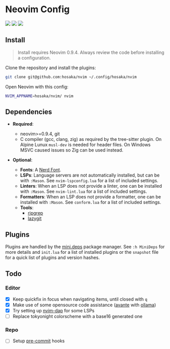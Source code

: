# Neovim Config

<a href="https://dotfyle.com/hosaka/nvim"><img src="https://dotfyle.com/hosaka/nvim/badges/plugins?style=flat" /></a>
<a href="https://dotfyle.com/hosaka/nvim"><img src="https://dotfyle.com/hosaka/nvim/badges/leaderkey?style=flat" /></a>
<a href="https://dotfyle.com/hosaka/nvim"><img src="https://dotfyle.com/hosaka/nvim/badges/plugin-manager?style=flat" /></a>

## Install

> Install requires Neovim 0.9.4. Always review the code before installing a configuration.

Clone the repository and install the plugins:

```sh
git clone git@github.com:hosaka/nvim ~/.config/hosaka/nvim
```

Open Neovim with this config:

```sh
NVIM_APPNAME=hosaka/nvim/ nvim
```

## Dependencies

- **Required**:

  - neovim>=0.9.4, git
  - C compiler (gcc, clang, zig) as required by the tree-sitter plugin. On Alpine Lunux `musl-dev` is needed for header files. On Windows MSVC caused issues so Zig can be used instead.

- **Optional**:
  - **Fonts**: A [Nerd Font](https://www.nerdfonts.com/).
  - **LSPs**: Language servers are not automatically installed, but can be with `:Mason`. See `nvim-lspconfig.lua` for a list of included settings.
  - **Linters**: When an LSP does not provide a linter, one can be installed with `:Mason`. See `nvim-lint.lua` for a list of included settings.
  - **Formatters**: When an LSP does not provide a formatter, one can be installed with `:Mason`. See `conform.lua` for a list of included settings.
  - **Tools**:
    - [ripgrep](https://github.com/BurntSushi/ripgrep)
    - [lazygit](https://github.com/jesseduffield/lazygit)

## Plugins

Plugins are handled by the [mini.deps](https://github.com/echasnovski/mini.nvim/blob/main/readmes/mini-deps.md) package manager. See `:h MiniDeps` for more details and `init.lua` for a list of installed plugins or the `snapshot` file for a quick list of plugins and version hashes.

## Todo

### Editor

- [x] Keep quickfix in focus when navigating items, until closed with `q`
- [x] Make use of some opensource code assistance ([avante](https://github.com/yetone/avante.nvim) with [ollama](https://ollama.ai))
- [x] Try setting up [nvim-dap](https://github.com/mfussenegger/nvim-dap) for some LSPs
- [ ] Replace tokyonight colorscheme with a base16 generated one

### Repo

- [ ] Setup [pre-commit](https://pre-commit.com/) hooks
